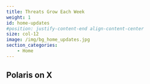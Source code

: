```yaml
---
title: Threats Grow Each Week
weight: 1
id: home-updates
#position: justify-content-end align-content-center
size: col-12 
image: /img/bg_home_updates.jpg
section_categories:
    - Home
---
```


<div class="headline">
<div class="headlineIn">
<h2>Polaris on X</h2>
<!-- <div class="headingTagline">Explore Our Latest Updates</div> -->
</div>
<!-- <a href="/updates/" class="button btn-dark">See All →</a> -->
</div>

<!-- {{<updates>}} -->

<script type="text/javascript" src=https://www.juicer.io/embed/morganortagus/embed-code.js async defer></script>